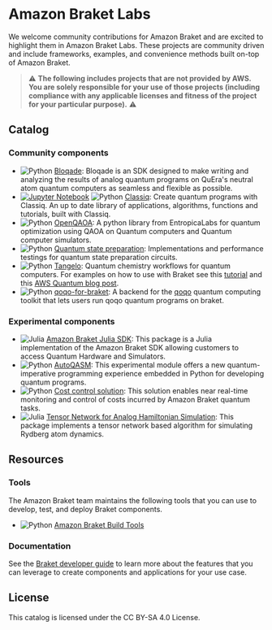 # Amazon Braket Labs

We welcome community contributions for Amazon Braket and are excited to highlight them in Amazon Braket Labs. These projects are community driven and include frameworks, examples, and convenience methods built on-top of Amazon Braket.

> :warning: **The following includes projects that are not provided by AWS. You are solely responsible for your use of those projects (including compliance with any applicable licenses and fitness of the project for your particular purpose).** :warning:


## Catalog

### Community components

* ![Python](https://img.shields.io/badge/python-blue?logo=python&logoColor=ffdd54) [Bloqade](https://github.com/QuEraComputing/bloqade-python): Bloqade is an SDK designed to make writing and analyzing the results of analog quantum programs on QuEra's neutral atom quantum computers as seamless and flexible as possible.
* [![Jupyter Notebook](https://img.shields.io/badge/Jupyter%20Notebook-blue?logo=Jupyter)](https://jupyter.org/try) ![Python](https://img.shields.io/badge/python-blue?logo=python&logoColor=ffdd54) [Classiq](https://github.com/Classiq/classiq-models): Create quantum programs with Classiq. An up to date library of applications, algorithms, functions and tutorials, built with Classiq. 
* ![Python](https://img.shields.io/badge/python-blue?logo=python&logoColor=ffdd54) [OpenQAOA](https://github.com/entropicalabs/openqaoa): A python library from EntropicaLabs for quantum optimization using QAOA on Quantum computers and Quantum computer simulators.
* ![Python](https://img.shields.io/badge/python-blue?logo=python&logoColor=ffdd54) [Quantum state preparation](https://github.com/guikaiwen/qubit_efficient_QSP): Implementations and performance testings for quantum state preparation circuits.
* ![Python](https://img.shields.io/badge/python-blue?logo=python&logoColor=ffdd54) [Tangelo](https://github.com/goodchemistryco/Tangelo): Quantum chemistry workflows for quantum computers. For examples on how to use with Braket see this [tutorial](https://github.com/goodchemistryco/Tangelo-Examples/blob/main/examples/workflow_basics/2.qpu_connection.ipynb) and this [AWS Quantum blog post](https://aws.amazon.com/blogs/quantum-computing/exploring-quantum-chemistry-applications-with-tangelo-and-qemist-cloud-using-amazon-braket/).
* ![Python](https://img.shields.io/badge/python-blue?logo=python&logoColor=ffdd54) [qoqo-for-braket](https://github.com/HQSquantumsimulations/qoqo-for-braket): A backend for the [qoqo](https://github.com/HQSquantumsimulations/qoqo) quantum computing toolkit that lets users run qoqo quantum programs on braket.

### Experimental components

* ![Julia](https://img.shields.io/badge/julia-white?logo=julia) [Amazon Braket Julia SDK](https://github.com/awslabs/Braket.jl): This package is a Julia implementation of the Amazon Braket SDK allowing customers to access Quantum Hardware and Simulators. 
* ![Python](https://img.shields.io/badge/python-blue?logo=python&logoColor=ffdd54) [AutoQASM](https://github.com/amazon-braket/amazon-braket-sdk-python/tree/feature/autoqasm/src/braket/experimental/autoqasm): This experimental module offers a new quantum-imperative programming experience embedded in Python for developing quantum programs.
* ![Python](https://img.shields.io/badge/python-blue?logo=python&logoColor=ffdd54) [Cost control solution](https://github.com/aws-samples/cost-control-for-amazon-braket): This solution enables near real-time monitoring and control of costs incurred by Amazon Braket quantum tasks.
* ![Julia](https://img.shields.io/badge/julia-white?logo=julia) [Tensor Network for Analog Hamiltonian Simulation](https://github.com/amazon-braket/tensor-network-ahs): This package implements a tensor network based algorithm for simulating Rydberg atom dynamics.

## Resources

### Tools

The Amazon Braket team maintains the following tools that you can use to develop, test, and deploy Braket components.

* ![Python](https://img.shields.io/badge/python-blue?logo=python&logoColor=ffdd54) [Amazon Braket Build Tools](https://github.com/amazon-braket/amazon-braket-build-tools)

### Documentation

See the [Braket developer guide](https://docs.aws.amazon.com/braket/latest/developerguide/what-is-braket.html) to learn more about the features that you can leverage to create components and applications for your use case.

## License

This catalog is licensed under the CC BY-SA 4.0 License. 
